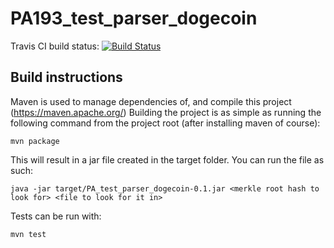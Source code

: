 # PA193_test_parser_dogecoin

Travis CI build status: [![Build Status](https://travis-ci.org/securecodingproject/PA193_test_parser_dogecoin.svg?branch=master)](https://travis-ci.org/securecodingproject/PA193_test_parser_dogecoin)

## Build instructions

Maven is used to manage dependencies of, and compile this project (https://maven.apache.org/)
Building the project is as simple as running the following command from the project root (after installing maven of course):

`mvn package`

This will result in a jar file created in the target folder. You can run the file as such:

`java -jar target/PA_test_parser_dogecoin-0.1.jar <merkle root hash to look for> <file to look for it in>`

Tests can be run with:

`mvn test`